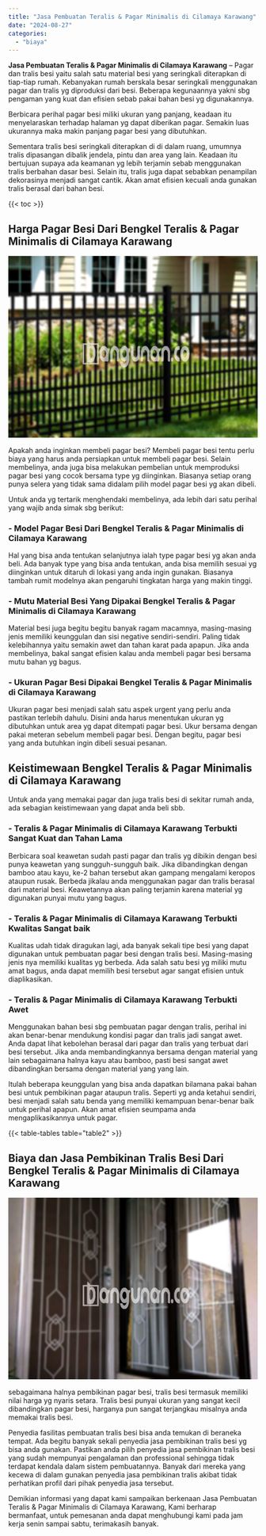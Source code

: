 ```yaml
---
title: "Jasa Pembuatan Teralis & Pagar Minimalis di Cilamaya Karawang"
date: "2024-08-27"
categories: 
  - "biaya"
---
```


**Jasa Pembuatan Teralis & Pagar Minimalis di Cilamaya Karawang** – Pagar dan tralis besi yaitu salah satu material besi yang seringkali diterapkan di tiap-tiap rumah. Kebanyakan rumah berskala besar seringkali menggunakan pagar dan tralis yg diproduksi dari besi. Beberapa kegunaannya yakni sbg pengaman yang kuat dan efisien sebab pakai bahan besi yg digunakannya.

Berbicara perihal pagar besi miliki ukuran yang panjang, keadaan itu menyelaraskan terhadap halaman yg dapat diberikan pagar. Semakin luas ukurannya maka makin panjang pagar besi yang dibutuhkan.

Sementara tralis besi seringkali diterapkan di di dalam ruang, umumnya tralis dipasangan dibalik jendela, pintu dan area yang lain. Keadaan itu bertujuan supaya ada keamanan yg lebih terjamin sebab menggunakan tralis berbahan dasar besi. Selain itu, tralis juga dapat sebabkan penampilan dekorasinya menjadi sangat cantik. Akan amat efisien kecuali anda gunakan tralis berasal dari bahan besi.

{{< toc >}}

## Harga Pagar Besi Dari Bengkel Teralis & Pagar Minimalis di Cilamaya Karawang

![Jasa Pembuatan Teralis & Pagar Minimalis di Cilamaya Karawang](/images/pagar-minimalis-murah-36.png)

Apakah anda inginkan membeli pagar besi? Membeli pagar besi tentu perlu biaya yang harus anda persiapkan untuk membeli pagar besi. Selain membelinya, anda juga bisa melakukan pembelian untuk memproduksi pagar besi yang cocok bersama type yg diinginkan. Biasanya setiap orang punya selera yang tidak sama didalam pilih model pagar besi yg akan dibeli.

Untuk anda yg tertarik menghendaki membelinya, ada lebih dari satu perihal yang wajib anda simak sbg berikut:
### \- Model Pagar Besi Dari Bengkel Teralis & Pagar Minimalis di Cilamaya Karawang

Hal yang bisa anda tentukan selanjutnya ialah type pagar besi yg akan anda beli. Ada banyak type yang bisa anda tentukan, anda bisa memilih sesuai yg diinginkan untuk ditaruh di lokasi yang anda ingin gunakan. Biasanya tambah rumit modelnya akan pengaruhi tingkatan harga yang makin tinggi.

### \- Mutu Material Besi Yang Dipakai Bengkel Teralis & Pagar Minimalis di Cilamaya Karawang

Material besi juga begitu begitu banyak ragam macamnya, masing-masing jenis memiliki keunggulan dan sisi negative sendiri-sendiri. Paling tidak kelebihannya yaitu semakin awet dan tahan karat pada apapun. Jika anda membelinya, bakal sangat efisien kalau anda membeli pagar besi bersama mutu bahan yg bagus.

### \- Ukuran Pagar Besi Dipakai Bengkel Teralis & Pagar Minimalis di Cilamaya Karawang

Ukuran pagar besi menjadi salah satu aspek urgent yang perlu anda pastikan terlebih dahulu. Disini anda harus menentukan ukuran yg dibutuhkan untuk area yg dapat ditempati pagar besi. Ukur bersama dengan pakai meteran sebelum membeli pagar besi. Dengan begitu, pagar besi yang anda butuhkan ingin dibeli sesuai pesanan.

## Keistimewaan Bengkel Teralis & Pagar Minimalis di Cilamaya Karawang

Untuk anda yang memakai pagar dan juga tralis besi di sekitar rumah anda, ada sebagian keistimewaan yang dapat anda beli sbb.

### \- Teralis & Pagar Minimalis di Cilamaya Karawang Terbukti Sangat Kuat dan Tahan Lama

Berbicara soal keawetan sudah pasti pagar dan tralis yg dibikin dengan besi punya keawetan yang sungguh-sungguh baik. Jika dibandingkan dengan bamboo atau kayu, ke-2 bahan tersebut akan gampang mengalami keropos ataupun rusak. Berbeda jikalau anda menggunakan pagar dan tralis berasal dari material besi. Keawetannya akan paling terjamin karena material yg digunakan punyai mutu yang bagus.

### \- Teralis & Pagar Minimalis di Cilamaya Karawang Terbukti Kwalitas Sangat baik

Kualitas udah tidak diragukan lagi, ada banyak sekali tipe besi yang dapat digunakan untuk pembuatan pagar besi dengan tralis besi. Masing-masing jenis nya memiliki kualitas yg berbeda. Ada salah satu besi yg miliki mutu amat bagus, anda dapat memilih besi tersebut agar sangat efisien untuk diaplikasikan.

### \- Teralis & Pagar Minimalis di Cilamaya Karawang Terbukti Awet

Menggunakan bahan besi sbg pembuatan pagar dengan tralis, perihal ini akan benar-benar mendukung kondisi pagar dan tralis jadi sangat awet. Anda dapat lihat kebolehan berasal dari pagar dan tralis yang terbuat dari besi tersebut. Jika anda membandingkannya bersama dengan material yang lain sebagaimana halnya kayu atau bamboo, pasti besi sangat awet dibandingkan bersama dengan material yang yang lain.

Itulah beberapa keunggulan yang bisa anda dapatkan bilamana pakai bahan besi untuk pembikinan pagar ataupun tralis. Seperti yg anda ketahui sendiri, besi menjadi salah satu benda yang memiliki kemampuan benar-benar baik untuk perihal apapun. Akan amat efisien seumpama anda mengaplikasikannya untuk pagar.

{{< table-tables table="table2" >}}

## Biaya dan Jasa Pembikinan Tralis Besi Dari Bengkel Teralis & Pagar Minimalis di Cilamaya Karawang

![Jasa Pembuatan Teralis & Pagar Minimalis di Cilamaya Karawang](/images/teralis-minimalis-murah-25.png)

sebagaimana halnya pembikinan pagar besi, tralis besi termasuk memiliki nilai harga yg nyaris setara. Tralis besi punyai ukuran yang sangat kecil dibandingkan pagar besi, harganya pun sangat terjangkau misalnya anda memakai tralis besi.

Penyedia fasilitas pembuatan tralis besi bisa anda temukan di beraneka tempat. Ada begitu banyak sekali penyedia jasa pembikinan tralis besi yg bisa anda gunakan. Pastikan anda pilih penyedia jasa pembikinan tralis besi yang sudah mempunyai pengalaman dan professional sehingga tidak terdapat kendala dalam sistem pembuatannya. Banyak dari mereka yang kecewa di dalam gunakan penyedia jasa pembikinan tralis akibat tidak perhatikan profil dari pihak penyedia jasa tersebut.

Demikian informasi yang dapat kami sampaikan berkenaan Jasa Pembuatan Teralis & Pagar Minimalis di Cilamaya Karawang, Kami berharap bermanfaat, untuk pemesanan anda dapat menghubungi kami pada jam kerja senin sampai sabtu, terimakasih banyak.
